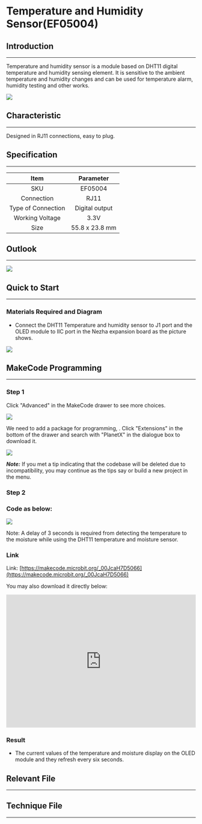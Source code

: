 # Temperature and Humidity Sensor(EF05004)

## Introduction
---
Temperature and humidity sensor is a module based on DHT11 digital temperature and humidity sensing element. It is sensitive to the ambient temperature and humidity changes and can be used for temperature alarm, humidity testing and other works.

![](./images/05004_01.png)

## Characteristic
---

Designed in RJ11 connections, easy to plug.

## Specification
---

Item | Parameter 
:-: | :-: 
SKU|EF05004
Connection|RJ11
Type of Connection|Digital output
Working Voltage|3.3V
Size|55.8 x 23.8 mm

## Outlook
---

![](./images/05004_02.png)

## Quick to Start
---

### Materials Required and Diagram

- Connect the DHT11 Temperature and humidity sensor to J1 port and the OLED module to IIC port in the Nezha expansion board as the picture shows. 


![](./images/05004_03.png)

## MakeCode Programming
---

### Step 1

Click "Advanced" in the MakeCode drawer to see more choices. 

![](./images/05001_04.png)

We need to add a package for programming, . Click "Extensions" in the bottom of the drawer and search with "PlanetX" in the dialogue box to download it. 

![](./images/05001_05.png)

***Note:*** If you met a tip indicating that the codebase will be deleted due to incompatibility, you may continue as the tips say or build a new project in the menu. 

### Step 2

### Code as below:

![](./images/05004_06.png)

Note: A delay of 3 seconds is required from detecting the temperature to the moisture while using the DHT11 temperature and moisture sensor. 

### Link
Link: [https://makecode.microbit.org/_00JcaH7D5066](https://makecode.microbit.org/_00JcaH7D5066)

You may also download it directly below: 

<div style="position:relative;height:0;padding-bottom:70%;overflow:hidden;"><iframe style="position:absolute;top:0;left:0;width:100%;height:100%;" src="https://makecode.microbit.org/#pub:_00JcaH7D5066" frameborder="0" sandbox="allow-popups allow-forms allow-scripts allow-same-origin"></iframe></div>  


### Result
- The current values of the temperature and moisture display on the OLED module and they refresh every six seconds.

## Relevant File
---

## Technique File
---

